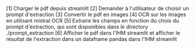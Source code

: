 [1] Charger le pdf depuis streamlit
[2] Demander à l'utilisateur de choisir un prompt d'extraction
[3] Convertir le pdf en images
[4] OCR sur les images en utilisant mistral OCR
[5] Extraire les champs en fonction du choix du prompt d'extraction, qui sont disponibles dans le directory ./prompt_extraction
[6] Afficher le pdf dans l'IHM streamlit et afficher le résultat de l'extraction dans un dataframe pandas dans l'IHM streamlit